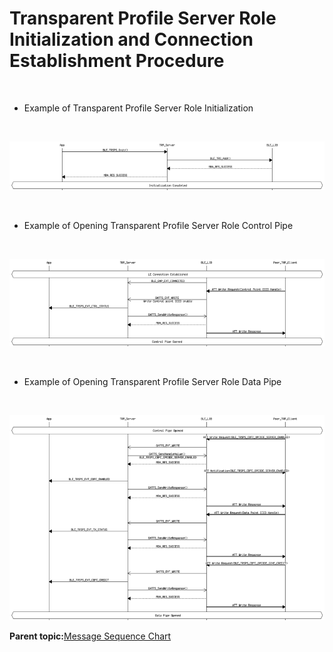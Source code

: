# Transparent Profile Server Role Initialization and Connection Establishment Procedure

<br />

-   Example of Transparent Profile Server Role Initialization

<br />

![](GUID-2CE0EDED-8E91-4B4D-A715-1C5DC6296F79-low.png)

<br />

-   Example of Opening Transparent Profile Server Role Control Pipe

<br />

![](GUID-D2D0C743-0864-404E-A421-666F0310A213-low.png)

<br />

-   Example of Opening Transparent Profile Server Role Data Pipe

<br />

![](GUID-6EC349E9-E1A6-4A62-AAF9-F15364424973-low.png)

**Parent topic:**[Message Sequence Chart](GUID-3D4E2E63-0227-40ED-BBB4-0E93622C38E0.md)

